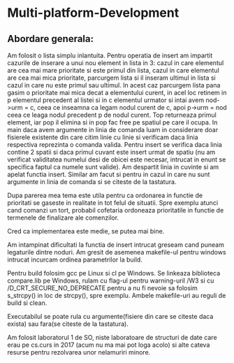 # Multi-platform-Development
Abordare generala: 
-----------------
Am folosit o lista simplu inlantuita. Pentru operatia de insert am impartit cazurile de inserare a unui nou
element in lista in 3: cazul in care elementul are cea mai mare prioritate si este primul din lista, cazul in
care elementul are cea mai mica prioritate, parcurgem lista si il inseram ultimul in lista si cazul in care nu
este primul sau ultimul. In acest caz parcurgem lista pana gasim o prioritate mai mica decat a elementului
curent, in acel loc retinem in p elementul precedent al listei si in c elementul urmator si intai avem 
nod->urm = c, ceea ce inseamna ca legam nodul curent de c, apoi p->urm = nod ceea ce leaga nodul precedent p 
de nodul curent. Top returneaza primul element, iar pop il elimina si in pop fac free pe spatiul pe care il ocupa. In main daca avem argumente in linia de comanda luam in considerare doar fisierele existente din care
citim linie cu linie si verificam daca linia respectiva reprezinta o comanda valida. Pentru insert se verifica 
daca linia contine 2 spatii si daca primul cuvant este insert urmat de spatiu (nu am verificat validitatea
numelui desi de obicei este necesar, intrucat in enunt se specifica faptul ca numele sunt valide). Am despartit
linia in cuvinte si am apelat functia insert. Similar am facut si pentru in cazul in care nu sunt argumente
in linia de comanda si se citeste de la tastatura.

Dupa parerea mea tema este utila pentru ca ordonarea in functie de prioritati se gaseste in realitate in tot
felul de situatii. Spre exemplu atunci cand comanzi un tort, probabil cofetaria ordoneaza prioritatile in 
functie de termenele de finalizare ale comenzilor. 

Cred ca implementarea este medie, se putea mai bine.

Am intampinat dificultati la functia de insert intrucat greseam cand puneam legaturile dintre noduri. Am gresit
de asemenea makefile-ul pentru windows intrucat incurcam ordinea parametrilor la build.

Pentru build folosim gcc pe Linux si cl pe Windows. Se linkeaza biblioteca compare.lib pe Windows, rulam cu flag-ul pentru warning-uril /W3 si cu /D_CRT_SECURE_NO_DEPRECATE pentru a nu fi nevoie sa folosim s_strcpy() in loc de
strcpy(), spre exemplu. Ambele makefile-uri au reguli de build si clean.

Executabilul se poate rula cu argumente(fisiere din care se citeste daca exista) sau fara(se citeste de la tastatura).

Am folosit laboratorul 1 de SO, niste laboratoare de structuri de date care erau pe cs.curs in 2017 (acum 
nu ma mai pot loga acolo) si alte cateva resurse pentru rezolvarea unor nelamuriri minore.
